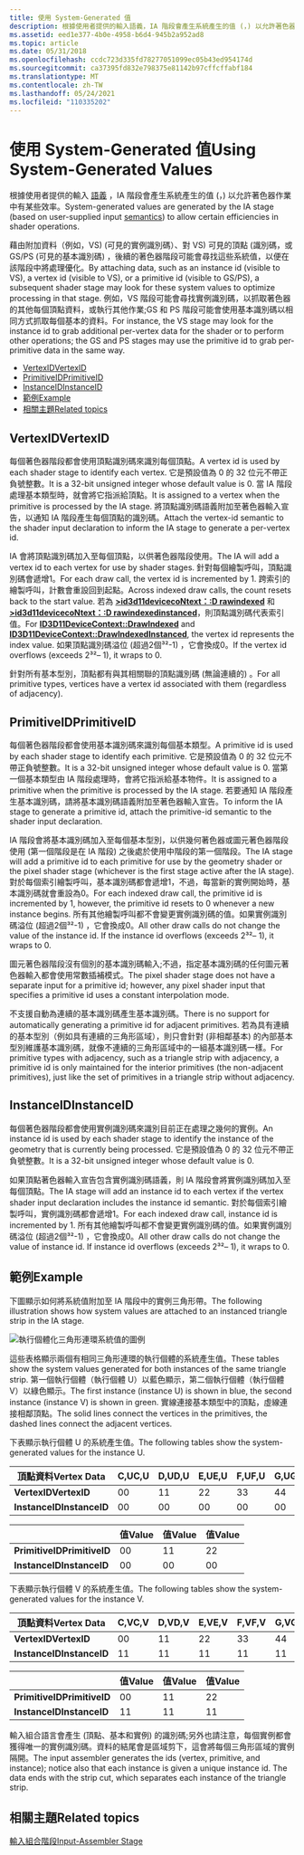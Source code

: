 ```yaml
---
title: 使用 System-Generated 值
description: 根據使用者提供的輸入語義，IA 階段會產生系統產生的值 (，) 以允許著色器作業中有某些效率。
ms.assetid: eed1e377-4b0e-4958-b6d4-945b2a952ad8
ms.topic: article
ms.date: 05/31/2018
ms.openlocfilehash: ccdc723d335fd78277051099ec05b43ed954174d
ms.sourcegitcommit: ca37395fd832e798375e81142b97cffcffabf184
ms.translationtype: MT
ms.contentlocale: zh-TW
ms.lasthandoff: 05/24/2021
ms.locfileid: "110335202"
---
```

# <a name="using-system-generated-values"></a><span data-ttu-id="e986a-103">使用 System-Generated 值</span><span class="sxs-lookup"><span data-stu-id="e986a-103">Using System-Generated Values</span></span>

<span data-ttu-id="e986a-104">根據使用者提供的輸入 [語義](/windows/desktop/direct3dhlsl/dx-graphics-hlsl-semantics) ，IA 階段會產生系統產生的值 (，) 以允許著色器作業中有某些效率。</span><span class="sxs-lookup"><span data-stu-id="e986a-104">System-generated values are generated by the IA stage (based on user-supplied input [semantics](/windows/desktop/direct3dhlsl/dx-graphics-hlsl-semantics)) to allow certain efficiencies in shader operations.</span></span>

<span data-ttu-id="e986a-105">藉由附加資料（例如，VS)  (可見的實例識別碼）、對 VS) 可見的頂點 (識別碼，或 GS/PS (可見的基本識別碼) ，後續的著色器階段可能會尋找這些系統值，以便在該階段中將處理優化。</span><span class="sxs-lookup"><span data-stu-id="e986a-105">By attaching data, such as an instance id (visible to VS), a vertex id (visible to VS), or a primitive id (visible to GS/PS), a subsequent shader stage may look for these system values to optimize processing in that stage.</span></span> <span data-ttu-id="e986a-106">例如，VS 階段可能會尋找實例識別碼，以抓取著色器的其他每個頂點資料，或執行其他作業;GS 和 PS 階段可能會使用基本識別碼以相同方式抓取每個基本的資料。</span><span class="sxs-lookup"><span data-stu-id="e986a-106">For instance, the VS stage may look for the instance id to grab additional per-vertex data for the shader or to perform other operations; the GS and PS stages may use the primitive id to grab per-primitive data in the same way.</span></span>

-   [<span data-ttu-id="e986a-107">VertexID</span><span class="sxs-lookup"><span data-stu-id="e986a-107">VertexID</span></span>](#vertexid)
-   [<span data-ttu-id="e986a-108">PrimitiveID</span><span class="sxs-lookup"><span data-stu-id="e986a-108">PrimitiveID</span></span>](#primitiveid)
-   [<span data-ttu-id="e986a-109">InstanceID</span><span class="sxs-lookup"><span data-stu-id="e986a-109">InstanceID</span></span>](#instanceid)
-   [<span data-ttu-id="e986a-110">範例</span><span class="sxs-lookup"><span data-stu-id="e986a-110">Example</span></span>](#example)
-   [<span data-ttu-id="e986a-111">相關主題</span><span class="sxs-lookup"><span data-stu-id="e986a-111">Related topics</span></span>](#related-topics)

## <a name="vertexid"></a><span data-ttu-id="e986a-112">VertexID</span><span class="sxs-lookup"><span data-stu-id="e986a-112">VertexID</span></span>

<span data-ttu-id="e986a-113">每個著色器階段都會使用頂點識別碼來識別每個頂點。</span><span class="sxs-lookup"><span data-stu-id="e986a-113">A vertex id is used by each shader stage to identify each vertex.</span></span> <span data-ttu-id="e986a-114">它是預設值為 0 的 32 位元不帶正負號整數。</span><span class="sxs-lookup"><span data-stu-id="e986a-114">It is a 32-bit unsigned integer whose default value is 0.</span></span> <span data-ttu-id="e986a-115">當 IA 階段處理基本類型時，就會將它指派給頂點。</span><span class="sxs-lookup"><span data-stu-id="e986a-115">It is assigned to a vertex when the primitive is processed by the IA stage.</span></span> <span data-ttu-id="e986a-116">將頂點識別碼語義附加至著色器輸入宣告，以通知 IA 階段產生每個頂點的識別碼。</span><span class="sxs-lookup"><span data-stu-id="e986a-116">Attach the vertex-id semantic to the shader input declaration to inform the IA stage to generate a per-vertex id.</span></span>

<span data-ttu-id="e986a-117">IA 會將頂點識別碼加入至每個頂點，以供著色器階段使用。</span><span class="sxs-lookup"><span data-stu-id="e986a-117">The IA will add a vertex id to each vertex for use by shader stages.</span></span> <span data-ttu-id="e986a-118">針對每個繪製呼叫，頂點識別碼會遞增1。</span><span class="sxs-lookup"><span data-stu-id="e986a-118">For each draw call, the vertex id is incremented by 1.</span></span> <span data-ttu-id="e986a-119">跨索引的繪製呼叫，計數會重設回到起點。</span><span class="sxs-lookup"><span data-stu-id="e986a-119">Across indexed draw calls, the count resets back to the start value.</span></span> <span data-ttu-id="e986a-120">若為 [**>id3d11devicecoNtext：:D rawindexed**](/windows/desktop/api/D3D11/nf-d3d11-id3d11devicecontext-drawindexed) 和 [**>id3d11devicecoNtext：:D rawindexedinstanced**](/windows/desktop/api/D3D11/nf-d3d11-id3d11devicecontext-drawindexedinstanced)，則頂點識別碼代表索引值。</span><span class="sxs-lookup"><span data-stu-id="e986a-120">For [**ID3D11DeviceContext::DrawIndexed**](/windows/desktop/api/D3D11/nf-d3d11-id3d11devicecontext-drawindexed) and [**ID3D11DeviceContext::DrawIndexedInstanced**](/windows/desktop/api/D3D11/nf-d3d11-id3d11devicecontext-drawindexedinstanced), the vertex id represents the index value.</span></span> <span data-ttu-id="e986a-121">如果頂點識別碼溢位 (超過2個³²-1) ，它會換成0。</span><span class="sxs-lookup"><span data-stu-id="e986a-121">If the vertex id overflows (exceeds 2³²– 1), it wraps to 0.</span></span>

<span data-ttu-id="e986a-122">針對所有基本型別，頂點都有與其相關聯的頂點識別碼 (無論連續的) 。</span><span class="sxs-lookup"><span data-stu-id="e986a-122">For all primitive types, vertices have a vertex id associated with them (regardless of adjacency).</span></span>

## <a name="primitiveid"></a><span data-ttu-id="e986a-123">PrimitiveID</span><span class="sxs-lookup"><span data-stu-id="e986a-123">PrimitiveID</span></span>

<span data-ttu-id="e986a-124">每個著色器階段都會使用基本識別碼來識別每個基本類型。</span><span class="sxs-lookup"><span data-stu-id="e986a-124">A primitive id is used by each shader stage to identify each primitive.</span></span> <span data-ttu-id="e986a-125">它是預設值為 0 的 32 位元不帶正負號整數。</span><span class="sxs-lookup"><span data-stu-id="e986a-125">It is a 32-bit unsigned integer whose default value is 0.</span></span> <span data-ttu-id="e986a-126">當第一個基本類型由 IA 階段處理時，會將它指派給基本物件。</span><span class="sxs-lookup"><span data-stu-id="e986a-126">It is assigned to a primitive when the primitive is processed by the IA stage.</span></span> <span data-ttu-id="e986a-127">若要通知 IA 階段產生基本識別碼，請將基本識別碼語義附加至著色器輸入宣告。</span><span class="sxs-lookup"><span data-stu-id="e986a-127">To inform the IA stage to generate a primitive id, attach the primitive-id semantic to the shader input declaration.</span></span>

<span data-ttu-id="e986a-128">IA 階段會將基本識別碼加入至每個基本型別，以供幾何著色器或圖元著色器階段使用 (第一個階段是在 IA 階段) 之後處於使用中階段的第一個階段。</span><span class="sxs-lookup"><span data-stu-id="e986a-128">The IA stage will add a primitive id to each primitive for use by the geometry shader or the pixel shader stage (whichever is the first stage active after the IA stage).</span></span> <span data-ttu-id="e986a-129">對於每個索引繪製呼叫，基本識別碼都會遞增1，不過，每當新的實例開始時，基本識別碼就會重設為0。</span><span class="sxs-lookup"><span data-stu-id="e986a-129">For each indexed draw call, the primitive id is incremented by 1, however, the primitive id resets to 0 whenever a new instance begins.</span></span> <span data-ttu-id="e986a-130">所有其他繪製呼叫都不會變更實例識別碼的值。如果實例識別碼溢位 (超過2個³²-1) ，它會換成0。</span><span class="sxs-lookup"><span data-stu-id="e986a-130">All other draw calls do not change the value of the instance id. If the instance id overflows (exceeds 2³²– 1), it wraps to 0.</span></span>

<span data-ttu-id="e986a-131">圖元著色器階段沒有個別的基本識別碼輸入;不過，指定基本識別碼的任何圖元著色器輸入都會使用常數插補模式。</span><span class="sxs-lookup"><span data-stu-id="e986a-131">The pixel shader stage does not have a separate input for a primitive id; however, any pixel shader input that specifies a primitive id uses a constant interpolation mode.</span></span>

<span data-ttu-id="e986a-132">不支援自動為連續的基本識別碼產生基本識別碼。</span><span class="sxs-lookup"><span data-stu-id="e986a-132">There is no support for automatically generating a primitive id for adjacent primitives.</span></span> <span data-ttu-id="e986a-133">若為具有連續的基本型別（例如具有連續的三角形區域），則只會針對 (非相鄰基本) 的內部基本型別維護基本識別碼，就像不連續的三角形區域中的一組基本識別碼一樣。</span><span class="sxs-lookup"><span data-stu-id="e986a-133">For primitive types with adjacency, such as a triangle strip with adjacency, a primitive id is only maintained for the interior primitives (the non-adjacent primitives), just like the set of primitives in a triangle strip without adjacency.</span></span>

## <a name="instanceid"></a><span data-ttu-id="e986a-134">InstanceID</span><span class="sxs-lookup"><span data-stu-id="e986a-134">InstanceID</span></span>

<span data-ttu-id="e986a-135">每個著色器階段都會使用實例識別碼來識別目前正在處理之幾何的實例。</span><span class="sxs-lookup"><span data-stu-id="e986a-135">An instance id is used by each shader stage to identify the instance of the geometry that is currently being processed.</span></span> <span data-ttu-id="e986a-136">它是預設值為 0 的 32 位元不帶正負號整數。</span><span class="sxs-lookup"><span data-stu-id="e986a-136">It is a 32-bit unsigned integer whose default value is 0.</span></span>

<span data-ttu-id="e986a-137">如果頂點著色器輸入宣告包含實例識別碼語義，則 IA 階段會將實例識別碼加入至每個頂點。</span><span class="sxs-lookup"><span data-stu-id="e986a-137">The IA stage will add an instance id to each vertex if the vertex shader input declaration includes the instance id semantic.</span></span> <span data-ttu-id="e986a-138">對於每個索引繪製呼叫，實例識別碼都會遞增1。</span><span class="sxs-lookup"><span data-stu-id="e986a-138">For each indexed draw call, instance id is incremented by 1.</span></span> <span data-ttu-id="e986a-139">所有其他繪製呼叫都不會變更實例識別碼的值。如果實例識別碼溢位 (超過2個³²-1) ，它會換成0。</span><span class="sxs-lookup"><span data-stu-id="e986a-139">All other draw calls do not change the value of instance id. If instance id overflows (exceeds 2³²– 1), it wraps to 0.</span></span>

## <a name="example"></a><span data-ttu-id="e986a-140">範例</span><span class="sxs-lookup"><span data-stu-id="e986a-140">Example</span></span>

<span data-ttu-id="e986a-141">下圖顯示如何將系統值附加至 IA 階段中的實例三角形帶。</span><span class="sxs-lookup"><span data-stu-id="e986a-141">The following illustration shows how system values are attached to an instanced triangle strip in the IA stage.</span></span>

![執行個體化三角形連環系統值的圖例](images/d3d10-ia-example.png)

<span data-ttu-id="e986a-143">這些表格顯示兩個有相同三角形連環的執行個體的系統產生值。</span><span class="sxs-lookup"><span data-stu-id="e986a-143">These tables show the system values generated for both instances of the same triangle strip.</span></span> <span data-ttu-id="e986a-144">第一個執行個體（執行個體 U）以藍色顯示，第二個執行個體（執行個體 V）以綠色顯示。</span><span class="sxs-lookup"><span data-stu-id="e986a-144">The first instance (instance U) is shown in blue, the second instance (instance V) is shown in green.</span></span> <span data-ttu-id="e986a-145">實線連接基本類型中的頂點，虛線連接相鄰頂點。</span><span class="sxs-lookup"><span data-stu-id="e986a-145">The solid lines connect the vertices in the primitives, the dashed lines connect the adjacent vertices.</span></span>

<span data-ttu-id="e986a-146">下表顯示執行個體 U 的系統產生值。</span><span class="sxs-lookup"><span data-stu-id="e986a-146">The following tables show the system-generated values for the instance U.</span></span>



| <span data-ttu-id="e986a-147">頂點資料</span><span class="sxs-lookup"><span data-stu-id="e986a-147">Vertex Data</span></span>    | <span data-ttu-id="e986a-148">C,U</span><span class="sxs-lookup"><span data-stu-id="e986a-148">C,U</span></span> | <span data-ttu-id="e986a-149">D,U</span><span class="sxs-lookup"><span data-stu-id="e986a-149">D,U</span></span> | <span data-ttu-id="e986a-150">E,U</span><span class="sxs-lookup"><span data-stu-id="e986a-150">E,U</span></span> | <span data-ttu-id="e986a-151">F,U</span><span class="sxs-lookup"><span data-stu-id="e986a-151">F,U</span></span> | <span data-ttu-id="e986a-152">G,U</span><span class="sxs-lookup"><span data-stu-id="e986a-152">G,U</span></span> | <span data-ttu-id="e986a-153">H,U</span><span class="sxs-lookup"><span data-stu-id="e986a-153">H,U</span></span> | <span data-ttu-id="e986a-154">I,U</span><span class="sxs-lookup"><span data-stu-id="e986a-154">I,U</span></span> | <span data-ttu-id="e986a-155">J,U</span><span class="sxs-lookup"><span data-stu-id="e986a-155">J,U</span></span> | <span data-ttu-id="e986a-156">K,U</span><span class="sxs-lookup"><span data-stu-id="e986a-156">K,U</span></span> | <span data-ttu-id="e986a-157">L,U</span><span class="sxs-lookup"><span data-stu-id="e986a-157">L,U</span></span> |
|----------------|-----|-----|-----|-----|-----|-----|-----|-----|-----|-----|
| <span data-ttu-id="e986a-158">**VertexID**</span><span class="sxs-lookup"><span data-stu-id="e986a-158">**VertexID**</span></span>   | <span data-ttu-id="e986a-159">0</span><span class="sxs-lookup"><span data-stu-id="e986a-159">0</span></span>   | <span data-ttu-id="e986a-160">1</span><span class="sxs-lookup"><span data-stu-id="e986a-160">1</span></span>   | <span data-ttu-id="e986a-161">2</span><span class="sxs-lookup"><span data-stu-id="e986a-161">2</span></span>   | <span data-ttu-id="e986a-162">3</span><span class="sxs-lookup"><span data-stu-id="e986a-162">3</span></span>   | <span data-ttu-id="e986a-163">4</span><span class="sxs-lookup"><span data-stu-id="e986a-163">4</span></span>   | <span data-ttu-id="e986a-164">5</span><span class="sxs-lookup"><span data-stu-id="e986a-164">5</span></span>   | <span data-ttu-id="e986a-165">6</span><span class="sxs-lookup"><span data-stu-id="e986a-165">6</span></span>   | <span data-ttu-id="e986a-166">7</span><span class="sxs-lookup"><span data-stu-id="e986a-166">7</span></span>   | <span data-ttu-id="e986a-167">8</span><span class="sxs-lookup"><span data-stu-id="e986a-167">8</span></span>   | <span data-ttu-id="e986a-168">9</span><span class="sxs-lookup"><span data-stu-id="e986a-168">9</span></span>   |
| <span data-ttu-id="e986a-169">**InstanceID**</span><span class="sxs-lookup"><span data-stu-id="e986a-169">**InstanceID**</span></span> | <span data-ttu-id="e986a-170">0</span><span class="sxs-lookup"><span data-stu-id="e986a-170">0</span></span>   | <span data-ttu-id="e986a-171">0</span><span class="sxs-lookup"><span data-stu-id="e986a-171">0</span></span>   | <span data-ttu-id="e986a-172">0</span><span class="sxs-lookup"><span data-stu-id="e986a-172">0</span></span>   | <span data-ttu-id="e986a-173">0</span><span class="sxs-lookup"><span data-stu-id="e986a-173">0</span></span>   | <span data-ttu-id="e986a-174">0</span><span class="sxs-lookup"><span data-stu-id="e986a-174">0</span></span>   | <span data-ttu-id="e986a-175">0</span><span class="sxs-lookup"><span data-stu-id="e986a-175">0</span></span>   | <span data-ttu-id="e986a-176">0</span><span class="sxs-lookup"><span data-stu-id="e986a-176">0</span></span>   | <span data-ttu-id="e986a-177">0</span><span class="sxs-lookup"><span data-stu-id="e986a-177">0</span></span>   | <span data-ttu-id="e986a-178">0</span><span class="sxs-lookup"><span data-stu-id="e986a-178">0</span></span>   | <span data-ttu-id="e986a-179">0</span><span class="sxs-lookup"><span data-stu-id="e986a-179">0</span></span>   |



 



|                 | <span data-ttu-id="e986a-180">值</span><span class="sxs-lookup"><span data-stu-id="e986a-180">Value</span></span>    | <span data-ttu-id="e986a-181">值</span><span class="sxs-lookup"><span data-stu-id="e986a-181">Value</span></span>    | <span data-ttu-id="e986a-182">值</span><span class="sxs-lookup"><span data-stu-id="e986a-182">Value</span></span>    |
|-----------------|-----|-----|-----|
| <span data-ttu-id="e986a-183">**PrimitiveID**</span><span class="sxs-lookup"><span data-stu-id="e986a-183">**PrimitiveID**</span></span> | <span data-ttu-id="e986a-184">0</span><span class="sxs-lookup"><span data-stu-id="e986a-184">0</span></span>   | <span data-ttu-id="e986a-185">1</span><span class="sxs-lookup"><span data-stu-id="e986a-185">1</span></span>   | <span data-ttu-id="e986a-186">2</span><span class="sxs-lookup"><span data-stu-id="e986a-186">2</span></span>   |
| <span data-ttu-id="e986a-187">**InstanceID**</span><span class="sxs-lookup"><span data-stu-id="e986a-187">**InstanceID**</span></span>  | <span data-ttu-id="e986a-188">0</span><span class="sxs-lookup"><span data-stu-id="e986a-188">0</span></span>   | <span data-ttu-id="e986a-189">0</span><span class="sxs-lookup"><span data-stu-id="e986a-189">0</span></span>   | <span data-ttu-id="e986a-190">0</span><span class="sxs-lookup"><span data-stu-id="e986a-190">0</span></span>   |



 

<span data-ttu-id="e986a-191">下表顯示執行個體 V 的系統產生值。</span><span class="sxs-lookup"><span data-stu-id="e986a-191">The following tables show the system-generated values for the instance V.</span></span>



| <span data-ttu-id="e986a-192">頂點資料</span><span class="sxs-lookup"><span data-stu-id="e986a-192">Vertex Data</span></span>    | <span data-ttu-id="e986a-193">C,V</span><span class="sxs-lookup"><span data-stu-id="e986a-193">C,V</span></span> | <span data-ttu-id="e986a-194">D,V</span><span class="sxs-lookup"><span data-stu-id="e986a-194">D,V</span></span> | <span data-ttu-id="e986a-195">E,V</span><span class="sxs-lookup"><span data-stu-id="e986a-195">E,V</span></span> | <span data-ttu-id="e986a-196">F,V</span><span class="sxs-lookup"><span data-stu-id="e986a-196">F,V</span></span> | <span data-ttu-id="e986a-197">G,V</span><span class="sxs-lookup"><span data-stu-id="e986a-197">G,V</span></span> | <span data-ttu-id="e986a-198">H,V</span><span class="sxs-lookup"><span data-stu-id="e986a-198">H,V</span></span> | <span data-ttu-id="e986a-199">I,V</span><span class="sxs-lookup"><span data-stu-id="e986a-199">I,V</span></span> | <span data-ttu-id="e986a-200">J,V</span><span class="sxs-lookup"><span data-stu-id="e986a-200">J,V</span></span> | <span data-ttu-id="e986a-201">K,V</span><span class="sxs-lookup"><span data-stu-id="e986a-201">K,V</span></span> | <span data-ttu-id="e986a-202">L,V</span><span class="sxs-lookup"><span data-stu-id="e986a-202">L,V</span></span> |
|----------------|-----|-----|-----|-----|-----|-----|-----|-----|-----|-----|
| <span data-ttu-id="e986a-203">**VertexID**</span><span class="sxs-lookup"><span data-stu-id="e986a-203">**VertexID**</span></span>   | <span data-ttu-id="e986a-204">0</span><span class="sxs-lookup"><span data-stu-id="e986a-204">0</span></span>   | <span data-ttu-id="e986a-205">1</span><span class="sxs-lookup"><span data-stu-id="e986a-205">1</span></span>   | <span data-ttu-id="e986a-206">2</span><span class="sxs-lookup"><span data-stu-id="e986a-206">2</span></span>   | <span data-ttu-id="e986a-207">3</span><span class="sxs-lookup"><span data-stu-id="e986a-207">3</span></span>   | <span data-ttu-id="e986a-208">4</span><span class="sxs-lookup"><span data-stu-id="e986a-208">4</span></span>   | <span data-ttu-id="e986a-209">5</span><span class="sxs-lookup"><span data-stu-id="e986a-209">5</span></span>   | <span data-ttu-id="e986a-210">6</span><span class="sxs-lookup"><span data-stu-id="e986a-210">6</span></span>   | <span data-ttu-id="e986a-211">7</span><span class="sxs-lookup"><span data-stu-id="e986a-211">7</span></span>   | <span data-ttu-id="e986a-212">8</span><span class="sxs-lookup"><span data-stu-id="e986a-212">8</span></span>   | <span data-ttu-id="e986a-213">9</span><span class="sxs-lookup"><span data-stu-id="e986a-213">9</span></span>   |
| <span data-ttu-id="e986a-214">**InstanceID**</span><span class="sxs-lookup"><span data-stu-id="e986a-214">**InstanceID**</span></span> | <span data-ttu-id="e986a-215">1</span><span class="sxs-lookup"><span data-stu-id="e986a-215">1</span></span>   | <span data-ttu-id="e986a-216">1</span><span class="sxs-lookup"><span data-stu-id="e986a-216">1</span></span>   | <span data-ttu-id="e986a-217">1</span><span class="sxs-lookup"><span data-stu-id="e986a-217">1</span></span>   | <span data-ttu-id="e986a-218">1</span><span class="sxs-lookup"><span data-stu-id="e986a-218">1</span></span>   | <span data-ttu-id="e986a-219">1</span><span class="sxs-lookup"><span data-stu-id="e986a-219">1</span></span>   | <span data-ttu-id="e986a-220">1</span><span class="sxs-lookup"><span data-stu-id="e986a-220">1</span></span>   | <span data-ttu-id="e986a-221">1</span><span class="sxs-lookup"><span data-stu-id="e986a-221">1</span></span>   | <span data-ttu-id="e986a-222">1</span><span class="sxs-lookup"><span data-stu-id="e986a-222">1</span></span>   | <span data-ttu-id="e986a-223">1</span><span class="sxs-lookup"><span data-stu-id="e986a-223">1</span></span>   | <span data-ttu-id="e986a-224">1</span><span class="sxs-lookup"><span data-stu-id="e986a-224">1</span></span>   |



 



|                 |<span data-ttu-id="e986a-225">值</span><span class="sxs-lookup"><span data-stu-id="e986a-225">Value</span></span>     | <span data-ttu-id="e986a-226">值</span><span class="sxs-lookup"><span data-stu-id="e986a-226">Value</span></span>    |  <span data-ttu-id="e986a-227">值</span><span class="sxs-lookup"><span data-stu-id="e986a-227">Value</span></span>   |
|-----------------|-----|-----|-----|
| <span data-ttu-id="e986a-228">**PrimitiveID**</span><span class="sxs-lookup"><span data-stu-id="e986a-228">**PrimitiveID**</span></span> | <span data-ttu-id="e986a-229">0</span><span class="sxs-lookup"><span data-stu-id="e986a-229">0</span></span>   | <span data-ttu-id="e986a-230">1</span><span class="sxs-lookup"><span data-stu-id="e986a-230">1</span></span>   | <span data-ttu-id="e986a-231">2</span><span class="sxs-lookup"><span data-stu-id="e986a-231">2</span></span>   |
| <span data-ttu-id="e986a-232">**InstanceID**</span><span class="sxs-lookup"><span data-stu-id="e986a-232">**InstanceID**</span></span>  | <span data-ttu-id="e986a-233">1</span><span class="sxs-lookup"><span data-stu-id="e986a-233">1</span></span>   | <span data-ttu-id="e986a-234">1</span><span class="sxs-lookup"><span data-stu-id="e986a-234">1</span></span>   | <span data-ttu-id="e986a-235">1</span><span class="sxs-lookup"><span data-stu-id="e986a-235">1</span></span>   |



 

<span data-ttu-id="e986a-236">輸入組合語言會產生 (頂點、基本和實例) 的識別碼;另外也請注意，每個實例都會獲得唯一的實例識別碼。資料的結尾會是區域剪下，這會將每個三角形區域的實例隔開。</span><span class="sxs-lookup"><span data-stu-id="e986a-236">The input assembler generates the ids (vertex, primitive, and instance); notice also that each instance is given a unique instance id. The data ends with the strip cut, which separates each instance of the triangle strip.</span></span>

## <a name="related-topics"></a><span data-ttu-id="e986a-237">相關主題</span><span class="sxs-lookup"><span data-stu-id="e986a-237">Related topics</span></span>

<dl> <dt>

[<span data-ttu-id="e986a-238">輸入組合階段</span><span class="sxs-lookup"><span data-stu-id="e986a-238">Input-Assembler Stage</span></span>](d3d10-graphics-programming-guide-input-assembler-stage.md)
</dt> </dl>

 

 